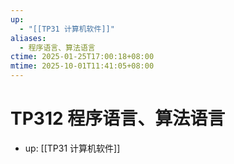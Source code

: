 ```yaml
---
up:
  - "[[TP31 计算机软件]]"
aliases:
  - 程序语言、算法语言
ctime: 2025-01-25T17:00:18+08:00
mtime: 2025-10-01T11:41:05+08:00
---
```


# TP312 程序语言、算法语言

- up: [[TP31 计算机软件]]
